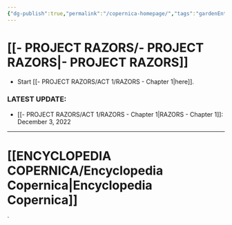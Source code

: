 ```yaml
---
{"dg-publish":true,"permalink":"/copernica-homepage/","tags":"gardenEntry"}
---
```




# [[- PROJECT RAZORS/- PROJECT RAZORS\|- PROJECT RAZORS]]

* Start [[- PROJECT RAZORS/ACT 1/RAZORS - Chapter 1\|here]].

### **LATEST UPDATE:**
- [[- PROJECT RAZORS/ACT 1/RAZORS - Chapter 1\|RAZORS - Chapter 1]]: December 3, 2022


---
# [[ENCYCLOPEDIA COPERNICA/Encyclopedia Copernica\|Encyclopedia Copernica]]

`










